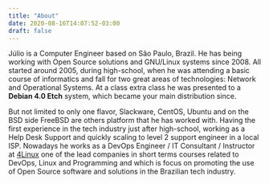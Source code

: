 ```yaml
---
title: "About"
date: 2020-08-16T14:07:52-03:00
draft: false
---
```



Júlio is a Computer Engineer based on São Paulo, Brazil. He has being working with Open Source solutions and GNU/Linux systems since 2008. All started around 2005, during high-school,  when he was attending a basic course of informatics and fall for two great areas of technologies: Network and Operational Systems. At a class extra class he was presented to a **Debian 4.0 Etch** system, which became your main distribution since.

But not limited to only one flavor, Slackware, CentOS, Ubuntu and on the BSD side FreeBSD are others platform that he has worked with. Having the first experience in the tech industry just after high-school, working as a Help Desk Support and quickly scaling to level 2 support engineer in a local ISP. Nowadays he works as a DevOps Engineer / IT Consultant / Instructor at [4Linux](http://www.4linux.com.br) one of the lead companies in short terms courses related to DevOps, Linux and Programming and which is focus on promoting the use of Open Source software and solutions in the Brazilian tech industry.
